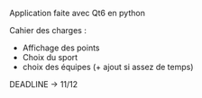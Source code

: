 Application faite avec Qt6 en python

Cahier des charges :

- Affichage des points
- Choix du sport
- choix des équipes (+ ajout si assez de temps)


DEADLINE -> 11/12


